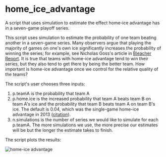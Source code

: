 home_ice_advantage
==================

A script that uses simulation to estimate the effect home-ice advantage has in a seven-game playoff series.

This script uses simulation to estimate the probability of one team beating another in a seven-game series.  Many observers argue that playing the majority of games on one's own ice significantly increases the probability of winning the series; for example, see Nicholas Goss's article in [Bleacher Report](http://bleacherreport.com/articles/1630882-how-much-does-home-ice-matter-in-the-stanley-cup-playoffs).  It is true that teams with home-ice advantage tend to win their series, but they also tend to get there by being the better team.  How important is home-ice advantage once we control for the relative quality of the teams?

The script's user chooses three inputs: 
 1.  p.teamA is the probability that team A
 2.  p.home.ice is the increased probability that team A beats team B on team A's ice and the probability that team B beats team A on team B's ice.  The default is 0.04, which was the single-game home-ice advantage in 2013 ([citation](http://www.sportingcharts.com/nhl/stats/team-home-and-away-winning-percentages/2013/)).
 3.  n.simulations is the number of series we would like to simulate for each p.teamA.  The more simulations we use, the more precise our estimates will be but the longer the estimate takes to finish.

The script plots the results:

![home-ice advantage](https://www.dropbox.com/s/zu8xpumaze28tqc/home-ice%20advantage.png)

